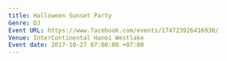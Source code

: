 ```yaml
---
title: Halloween Sunset Party
Genre: DJ
Event URL: https://www.facebook.com/events/174723926416930/
Venue: InterContinental Hanoi Westlake
Event date: 2017-10-27 07:00:00 +07:00
---
```


